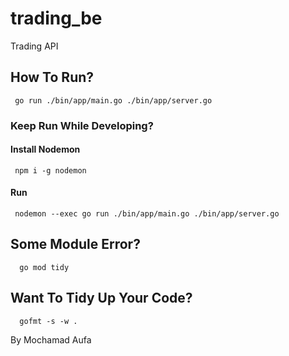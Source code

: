 # trading_be
Trading API

## How To Run?
````
 go run ./bin/app/main.go ./bin/app/server.go
````

### Keep Run While Developing?

#### Install Nodemon
````
 npm i -g nodemon
````
#### Run
````
 nodemon --exec go run ./bin/app/main.go ./bin/app/server.go
````


## Some Module Error?
````
  go mod tidy
````

## Want To Tidy Up Your Code?
````
  gofmt -s -w .
````


By Mochamad Aufa
